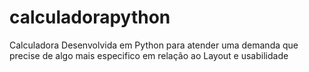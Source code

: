 # calculadorapython
Calculadora Desenvolvida em Python para atender uma demanda que precise de algo mais especifico em relação ao Layout e usabilidade
